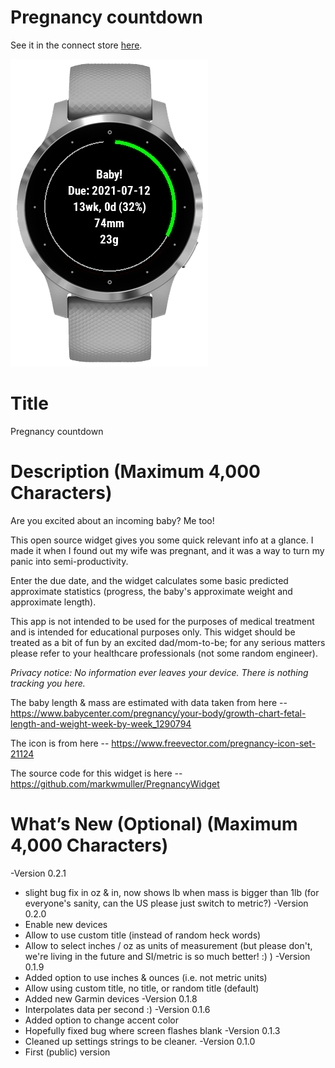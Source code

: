 # Pregnancy countdown

See it in the connect store [here](https://apps.garmin.com/en-US/apps/7439bd5d-f095-486e-a1d9-4d931ced7ebe).

![Default look](https://github.com/markwmuller/PregnancyWidget/blob/master/image.png)

# Title

Pregnancy countdown 

#  Description (Maximum 4,000 Characters)

Are you excited about an incoming baby? Me too! 

This open source widget gives you some quick relevant info at a glance. I made it when I found out my wife was pregnant, and it was a way to turn my panic into semi-productivity. 

Enter the due date, and the widget calculates some basic predicted approximate statistics (progress, the baby's approximate weight and approximate length). 

This app is not intended to be used for the purposes of medical treatment and is intended for educational purposes only. This widget should be treated as a bit of fun by an excited dad/mom-to-be; for any serious matters please refer to your healthcare professionals (not some random engineer). 

*Privacy notice: No information ever leaves your device. There is nothing tracking you here.* 

The baby length & mass are estimated with data taken from here -- https://www.babycenter.com/pregnancy/your-body/growth-chart-fetal-length-and-weight-week-by-week_1290794

The icon is from here -- https://www.freevector.com/pregnancy-icon-set-21124

The source code for this widget is here -- https://github.com/markwmuller/PregnancyWidget

#  What’s New (Optional) (Maximum 4,000 Characters)

-Version 0.2.1
  * slight bug fix in oz & in, now shows lb when mass is bigger than 1lb (for everyone's sanity, can the US please just switch to metric?)
-Version 0.2.0
  * Enable new devices
  * Allow to use custom title (instead of random heck words)
  * Allow to select inches / oz as units of measurement (but please don't, we're living in the future and SI/metric is so much better! :) )
-Version 0.1.9
  * Added option to use inches & ounces (i.e. not metric units)
  * Allow using custom title, no title, or random title (default)
  * Added new Garmin devices
-Version 0.1.8
  * Interpolates data per second :)
-Version 0.1.6
  * Added option to change accent color
  * Hopefully fixed bug where screen flashes blank
-Version 0.1.3
  * Cleaned up settings strings to be cleaner.
-Version 0.1.0
  * First (public) version 


